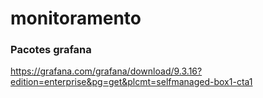 # monitoramento

### Pacotes grafana
https://grafana.com/grafana/download/9.3.16?edition=enterprise&pg=get&plcmt=selfmanaged-box1-cta1
